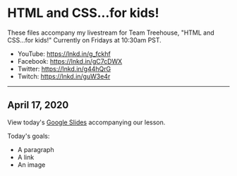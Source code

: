 # HTML and CSS...for kids!

These files accompany my livestream for Team Treehouse, "HTML and CSS...for kids!" Currently on Fridays at 10:30am PST.

* YouTube: https://lnkd.in/g_fckhf
* Facebook: https://lnkd.in/gC7cDWX
* Twitter: https://lnkd.in/g44hQrG
* Twitch: https://lnkd.in/guW3e4r

---

## April 17, 2020

View today's [Google Slides](https://docs.google.com/presentation/d/1dlAAvxBrKVzJ87X8uFDXdRQGBur5HgYvtEUajeSLlKI/edit?usp=sharing) accompanying our lesson.

Today's goals:

* A paragraph
* A link
* An image